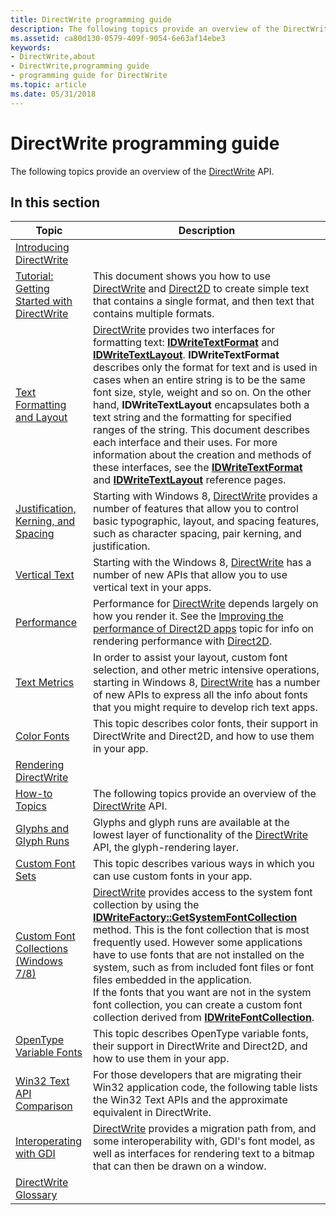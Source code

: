 ```yaml
---
title: DirectWrite programming guide
description: The following topics provide an overview of the DirectWrite API.
ms.assetid: ca80d130-0579-409f-9054-6e63af14ebe3
keywords:
- DirectWrite,about
- DirectWrite,programming guide
- programming guide for DirectWrite
ms.topic: article
ms.date: 05/31/2018
---
```


# DirectWrite programming guide

The following topics provide an overview of the [DirectWrite](direct-write-portal.md) API.

## In this section



| Topic                                                                                         | Description                                                                                                                                                                                                                                                                                                                                                                                                                                                                                                                                                                                                                                                                                                                                            |
|-----------------------------------------------------------------------------------------------|--------------------------------------------------------------------------------------------------------------------------------------------------------------------------------------------------------------------------------------------------------------------------------------------------------------------------------------------------------------------------------------------------------------------------------------------------------------------------------------------------------------------------------------------------------------------------------------------------------------------------------------------------------------------------------------------------------------------------------------------------------|
| [Introducing DirectWrite](introducing-directwrite.md)<br/>                             |                                                                                                                                                                                                                                                                                                                                                                                                                                                                                                                                                                                                                                                                                                                                                        |
| [Tutorial: Getting Started with DirectWrite](getting-started-with-directwrite.md)<br/> | This document shows you how to use [DirectWrite](direct-write-portal.md) and [Direct2D](rendering-by-using-direct2d.md) to create simple text that contains a single format, and then text that contains multiple formats. <br/>                                                                                                                                                                                                                                                                                                                                                                                                                                                                                                               |
| [Text Formatting and Layout](text-formatting-and-layout.md)<br/>                       | [DirectWrite](direct-write-portal.md) provides two interfaces for formatting text: [**IDWriteTextFormat**](/windows/win32/api/dwrite/nn-dwrite-idwritetextformat) and [**IDWriteTextLayout**](/windows/win32/api/dwrite/nn-dwrite-idwritetextlayout). **IDWriteTextFormat** describes only the format for text and is used in cases when an entire string is to be the same font size, style, weight and so on. On the other hand, **IDWriteTextLayout** encapsulates both a text string and the formatting for specified ranges of the string. This document describes each interface and their uses. For more information about the creation and methods of these interfaces, see the [**IDWriteTextFormat**](/windows/win32/api/dwrite/nn-dwrite-idwritetextformat) and [**IDWriteTextLayout**](/windows/win32/api/dwrite/nn-dwrite-idwritetextlayout) reference pages.<br/> |
| [Justification, Kerning, and Spacing](justification--kerning--and-spacing.md)<br/>     | Starting with Windows 8, [DirectWrite](direct-write-portal.md) provides a number of features that allow you to control basic typographic, layout, and spacing features, such as character spacing, pair kerning, and justification.<br/>                                                                                                                                                                                                                                                                                                                                                                                                                                                                                                        |
| [Vertical Text](vertical-text.md)<br/>                                                 | Starting with the Windows 8, [DirectWrite](direct-write-portal.md) has a number of new APIs that allow you to use vertical text in your apps. <br/>                                                                                                                                                                                                                                                                                                                                                                                                                                                                                                                                                                                             |
| [Performance](performance.md)<br/>                                                     | Performance for [DirectWrite](direct-write-portal.md) depends largely on how you render it. See the [Improving the performance of Direct2D apps](../direct2d/improving-direct2d-performance.md) topic for info on rendering performance with [Direct2D](rendering-by-using-direct2d.md).<br/>                                                                                                                                                                                                                                                                                                                                                                                                                                              |
| [Text Metrics](text-metrics.md)<br/>                                                   | In order to assist your layout, custom font selection, and other metric intensive operations, starting in Windows 8, [DirectWrite](direct-write-portal.md) has a number of new APIs to express all the info about fonts that you might require to develop rich text apps. <br/>                                                                                                                                                                                                                                                                                                                                                                                                                                                                 |
| [Color Fonts](color-fonts.md)<br/>                                                     | This topic describes color fonts, their support in DirectWrite and Direct2D, and how to use them in your app. <br/>                                                                                                                                                                                                                                                                                                                                                                                                                                                                                                                                                                                                                              |
| [Rendering DirectWrite](rendering-directwrite.md)<br/>                                 |                                                                                                                                                                                                                                                                                                                                                                                                                                                                                                                                                                                                                                                                                                                                                        |
| [How-to Topics](how-to-topics.md)<br/>                                                 | The following topics provide an overview of the [DirectWrite](direct-write-portal.md) API.<br/>                                                                                                                                                                                                                                                                                                                                                                                                                                                                                                                                                                                                                                                 |
| [Glyphs and Glyph Runs](glyphs-and-glyph-runs.md)<br/>                                 | Glyphs and glyph runs are available at the lowest layer of functionality of the [DirectWrite](direct-write-portal.md) API, the glyph-rendering layer.<br/>                                                                                                                                                                                                                                                                                                                                                                                                                                                                                                                                                                                      |
| [Custom Font Sets](custom-font-sets-win10.md)<br/>                                     | This topic describes various ways in which you can use custom fonts in your app.<br/>                                                                                                                                                                                                                                                                                                                                                                                                                                                                                                                                                                                                                                                            |
| [Custom Font Collections (Windows 7/8)](custom-font-collections.md)<br/>               | [DirectWrite](direct-write-portal.md) provides access to the system font collection by using the [**IDWriteFactory::GetSystemFontCollection**](/windows/win32/api/dwrite/nf-dwrite-idwritefactory-getsystemfontcollection) method. This is the font collection that is most frequently used. However some applications have to use fonts that are not installed on the system, such as from included font files or font files embedded in the application. <br/> If the fonts that you want are not in the system font collection, you can create a custom font collection derived from [**IDWriteFontCollection**](/windows/win32/api/dwrite/nn-dwrite-idwritefontcollection). <br/>                                                                                                                     |
| [OpenType Variable Fonts](opentype-variable-fonts.md)<br/>                             | This topic describes OpenType variable fonts, their support in DirectWrite and Direct2D, and how to use them in your app. <br/>                                                                                                                                                                                                                                                                                                                                                                                                                                                                                                                                                                                                                  |
| [Win32 Text API Comparison](appendix--win32-migration.md)<br/>                         | For those developers that are migrating their Win32 application code, the following table lists the Win32 Text APIs and the approximate equivalent in DirectWrite.<br/>                                                                                                                                                                                                                                                                                                                                                                                                                                                                                                                                                                          |
| [Interoperating with GDI](interoperating-with-gdi.md)<br/>                             | [DirectWrite](direct-write-portal.md) provides a migration path from, and some interoperability with, GDI's font model, as well as interfaces for rendering text to a bitmap that can then be drawn on a window. <br/>                                                                                                                                                                                                                                                                                                                                                                                                                                                                                                                          |
| [DirectWrite Glossary](directwrite-glossary.md)<br/>                                   |                                                                                                                                                                                                                                                                                                                                                                                                                                                                                                                                                                                                                                                                                                                                                        |



 

 


